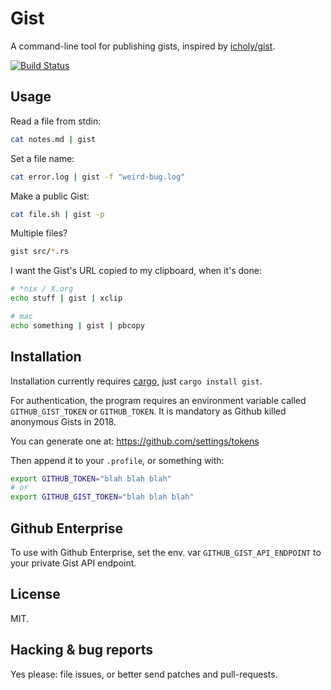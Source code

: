 # Gist

A command-line tool for publishing gists, inspired by [icholy/gist][gogist].

[![Build Status](https://travis-ci.org/LesPepitos/gist.svg?branch=master)](https://travis-ci.org/LesPepitos/gist)

## Usage

Read a file from stdin:

```sh
cat notes.md | gist
```

Set a file name:

```sh
cat error.log | gist -f "weird-bug.log"
```

Make a public Gist:

```sh
cat file.sh | gist -p
```

Multiple files?

```sh
gist src/*.rs
```

I want the Gist's URL copied to my clipboard, when it's done:

```sh
# *nix / X.org
echo stuff | gist | xclip

# mac
echo something | gist | pbcopy
```

## Installation

Installation currently requires [cargo][cargo], just `cargo install gist`.

For authentication, the program requires an environment variable called
`GITHUB_GIST_TOKEN` or `GITHUB_TOKEN`. It is mandatory as Github killed
anonymous Gists in 2018.

You can generate one at: https://github.com/settings/tokens

Then append it to your `.profile`, or something with:

```sh
export GITHUB_TOKEN="blah blah blah"
# or
export GITHUB_GIST_TOKEN="blah blah blah"
```

## Github Enterprise

To use with Github Enterprise, set the env. var
`GITHUB_GIST_API_ENDPOINT` to your private Gist API endpoint.

## License

MIT.

## Hacking & bug reports

Yes please: file issues, or better send patches and pull-requests.

[cargo]: https://crates.io
[gogist]: https://github.com/icholy/gist
